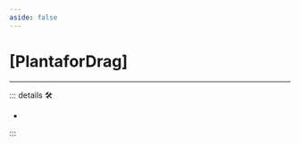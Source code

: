 ```yaml
---
aside: false
---
```

# <py>[PlantaforDrag]</py>

---

<!-- =================================================== -->
<!-- =================================================== -->
<!-- =================================================== -->
<!-- =================================================== -->
<!-- =================================================== -->
::: details 🛠

-

:::
